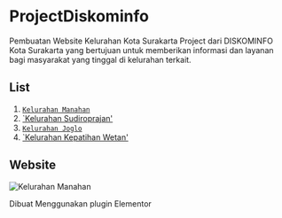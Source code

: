 # ProjectDiskominfo
Pembuatan Website Kelurahan Kota Surakarta Project dari DISKOMINFO Kota Surakarta yang bertujuan untuk memberikan informasi dan layanan bagi masyarakat yang tinggal di kelurahan terkait.

## List 
1. [`Kelurahan Manahan`](https://kel-manahan.surakarta.go.id)
2. [`Kelurahan Sudiroprajan'](https://kel-sudiroprajan.surakarta.go.id)
3. [`Kelurahan Joglo`](https://kel-joglo.surakarta.go.id)
4. [`Kelurahan Kepatihan Wetan'](https://kel-kepatihanwetan.surakarta.go.id)

## Website
![Kelurahan Manahan](https://user-images.githubusercontent.com/19889081/191902759-578ee0f5-87a3-4a1e-b641-b1c432f8065f.png)

Dibuat Menggunakan plugin Elementor
